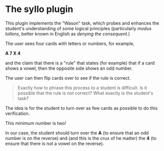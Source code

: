 # The syllo plugin

This plugin implements the "Wason" task, 
which probes and enhances the student's understanding
of some logical principles
(particularly _modus tollens_,
better known in English as _denying the consequent_.)

The user sees four cards with letters or numbers, 
for example,

**A 7 X 4**

and the claim that there is a "rule" that states (for example)
that if a card shows a vowel, then the opposite side
shows an odd number.

The user can then flip cards over to see if the rule is correct. 

> Exactly how to phrase this process to a student is difficult.
> Is it possible that the rule is _not_ correct?
> What exactly is the student's task?

The idea is for the student to turn over as few cards as possible
to do this verification.

This minimum number is two!

In our case, the student should turn over the **A**
(to ensure that an odd number is on the reverse)
and (and this is the crux of he matter) 
the **4**
(to ensure that there is _not_ a vowel on the reverse).